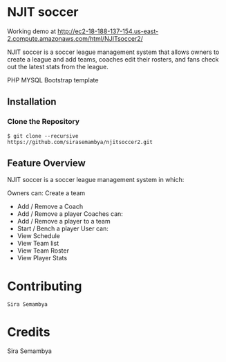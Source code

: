 NJIT soccer
=========

Working demo at http://ec2-18-188-137-154.us-east-2.compute.amazonaws.com/html/NJITsoccer2/

NJIT soccer is a soccer league management system that allows owners to create a league and add teams, coaches edit their rosters, and fans check out the latest stats from the league.

PHP
MYSQL
Bootstrap template

## Installation
### Clone the Repository
    $ git clone --recursive https://github.com/sirasemambya/njitsoccer2.git

## Feature Overview

NJIT soccer is a soccer league management system in which:

Owners can:
  Create a team
-  Add / Remove a Coach
-  Add / Remove a player
Coaches can:
-  Add / Remove a player to a team
-  Start / Bench a player
User can:
-  View Schedule
-  View Team list
-  View Team Roster
-  View Player Stats


# Contributing
    Sira Semambya
# Credits

Sira Semambya
